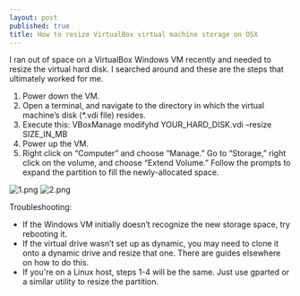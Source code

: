 ```yaml
---
layout: post
published: true
title: How to resize VirtualBox virtual machine storage on OSX
---
```

I ran out of space on a VirtualBox Windows VM recently and needed to resize the virtual hard disk. I searched around and these are the steps that ultimately worked for me.

1. Power down the VM.
2. Open a terminal, and navigate to the directory in which the virtual machine’s disk (*.vdi file) resides.
3. Execute this: VBoxManage modifyhd YOUR\_HARD\_DISK.vdi –resize SIZE\_IN\_MB
4. Power up the VM.
5. Right click on “Computer” and choose “Manage.” Go to “Storage,” right click on the volume, and choose “Extend Volume.”  Follow the prompts to expand the partition to fill the newly-allocated space.

![1.png]({{site.cdn_path}}/2014/08/19/1.png)
![2.png]({{site.cdn_path}}/2014/08/19/2.png)

Troubleshooting:

* If the Windows VM initially doesn’t recognize the new storage space, try rebooting it.
* If the virtual drive wasn’t set up as dynamic, you may need to clone it onto a dynamic drive and resize that one. There are guides elsewhere on how to do this.
* If you're on a Linux host, steps 1-4 will be the same. Just use gparted or a similar utility to resize the partition.
